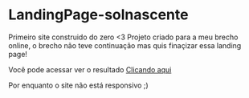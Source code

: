 # LandingPage-solnascente
Primeiro site construido do zero <3
Projeto criado para a meu brecho online, o brecho não teve continuação mas quis finaçizar essa landing page!

Você pode acessar ver o resultado <a href="https://gracielle-sampaio.github.io/LandingPage-solnascente/">Clicando aqui</a>

Por enquanto o site não está responsivo ;)
